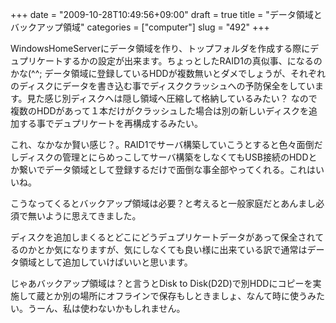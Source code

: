 +++
date = "2009-10-28T10:49:56+09:00"
draft = true
title = "データ領域とバックアップ領域"
categories = ["computer"]
slug = "492"
+++

WindowsHomeServerにデータ領域を作り、トップフォルダを作成する際にデュプリケートするかの設定が出来ます。ちょっとしたRAID1の真似事、になるのかな(^^; データ領域に登録しているHDDが複数無いとダメでしょうが、それぞれのディスクにデータを書き込む事でディスククラッシュへの予防保全をしています。見た感じ別ディスクへは隠し領域へ圧縮して格納しているみたい？ なので複数のHDDがあって１本だけがクラッシュした場合は別の新しいディスクを追加する事でデュプリケートを再構成するみたい。

これ、なかなか賢い感じ？。RAID1でサーバ構築していこうとすると色々面倒だしディスクの管理とにらめっこしてサーバ構築をしなくてもUSB接続のHDDとか繋いでデータ領域として登録するだけで面倒な事全部やってくれる。これはいいね。

こうなってくるとバックアップ領域は必要？と考えると一般家庭だとあんまし必須で無いように思えてきました。

ディスクを追加しまくるとどこにどうデュプリケートデータがあって保全されてるのかとか気になりますが、気にしなくても良い様に出来ている訳で通常はデータ領域として追加していけばいいと思います。

じゃあバックアップ領域は？と言うとDisk to Disk(D2D)で別HDDにコピーを実施して蔵とか別の場所にオフラインで保存もしときましょ、なんて時に使うみたい。うーん、私は使わないかもしれません。
